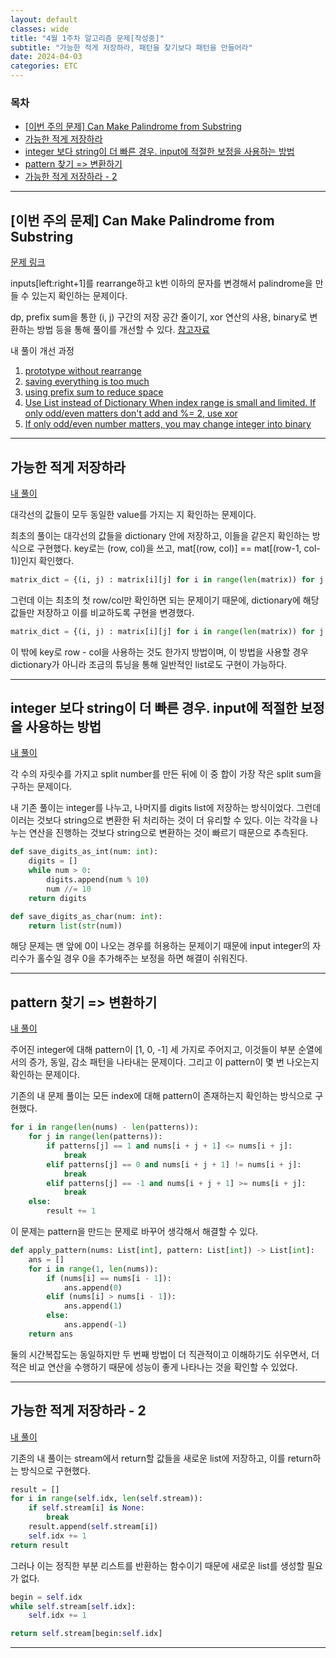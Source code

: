 ```yaml
---
layout: default
classes: wide
title: "4월 1주차 알고리즘 문제[작성중]"
subtitle: "가능한 적게 저장하라, 패턴을 찾기보다 패턴을 만들어라"
date: 2024-04-03
categories: ETC
---
```


### 목차

- [\[이번 주의 문제\] Can Make Palindrome from Substring](#이번-주의-문제-can-make-palindrome-from-substring)
- [가능한 적게 저장하라](#가능한-적게-저장하라)
- [integer 보다 string이 더 빠른 경우. input에 적절한 보정을 사용하는 방법](#integer-보다-string이-더-빠른-경우-input에-적절한-보정을-사용하는-방법)
- [pattern 찾기 =\> 변환하기](#pattern-찾기--변환하기)
- [가능한 적게 저장하라 - 2](#가능한-적게-저장하라---2)

---

## [이번 주의 문제] Can Make Palindrome from Substring

[문제 링크](https://leetcode.com/problems/can-make-palindrome-from-substring/description/)

inputs[left:right+1]를 rearrange하고 k번 이하의 문자를 변경해서 palindrome을 만들 수 있는지 확인하는 문제이다.

dp, prefix sum을 통한 (i, j) 구간의 저장 공간 줄이기, xor 연산의 사용, binary로 변환하는 방법 등을 통해 풀이를 개선할 수 있다. [참고자료](https://leetcode.com/problems/can-make-palindrome-from-substring/solutions/371999/python-100-runtime-and-memory/)

내 풀이 개선 과정

1. [prototype without rearrange](https://github.com/kaestro/algorithms_v3/commit/4e0178afb27014628516dc2a47c0c557b9969d19)
2. [saving everything is too much](https://github.com/kaestro/algorithms_v3/commit/3e5f988d9bf8e79222c52e4d2f4bb22d6034436c)
3. [using prefix sum to reduce space](https://github.com/kaestro/algorithms_v3/commit/78b0945d61b74012b3f331c2829354404e73424e)
4. [Use List instead of Dictionary When index range is small and limited. If only odd/even matters don't add and %= 2, use xor](https://github.com/kaestro/algorithms_v3/commit/f8bd0f94ea3eee84ddf7df8df5130967efc02ea5)
5. [If only odd/even number matters, you may change integer into binary](https://github.com/kaestro/algorithms_v3/commit/d3a4fbeb4c0c86ada9266748c5b848a7b8b0782f)

---

## 가능한 적게 저장하라

[내 풀이](https://github.com/kaestro/algorithms_v3/commit/6208041d46052adfabceeb6c1b34685d68896482)

대각선의 값들이 모두 동일한 value를 가지는 지 확인하는 문제이다.

최초의 풀이는 대각선의 값들을 dictionary 안에 저장하고, 이들을 같은지 확인하는 방식으로 구현했다. key로는 (row, col)을 쓰고, mat[(row, col)] == mat[(row-1, col-1)]인지 확인했다.

```python
matrix_dict = {(i, j) : matrix[i][j] for i in range(len(matrix)) for j in range(len(matrix[0]))}
```

그런데 이는 최초의 첫 row/col만 확인하면 되는 문제이기 때문에, dictionary에 해당 값들만 저장하고 이를 비교하도록 구현을 변경했다.

```python
matrix_dict = {(i, j) : matrix[i][j] for i in range(len(matrix)) for j in range(len(matrix[0])) if i == 0 or j == 0}
```

이 밖에 key로 row - col을 사용하는 것도 한가지 방법이며, 이 방법을 사용할 경우 dictionary가 아니라 조금의 튜닝을 통해 일반적인 list로도 구현이 가능하다.

---

## integer 보다 string이 더 빠른 경우. input에 적절한 보정을 사용하는 방법

[내 풀이](https://github.com/kaestro/algorithms_v3/commit/825c371389d1f69d10666d23fc8f38bbf650c2b3)

각 수의 자릿수를 가지고 split number를 만든 뒤에 이 중 합이 가장 작은 split sum을 구하는 문제이다.

내 기존 풀이는 integer를 나누고, 나머지를 digits list에 저장하는 방식이었다. 그런데 이러는 것보다 string으로 변환한 뒤 처리하는 것이 더 유리할 수 있다. 이는 각각을 나누는 연산을 진행하는 것보다 string으로 변환하는 것이 빠르기 때문으로 추측된다.

```python
def save_digits_as_int(num: int):
    digits = []
    while num > 0:
        digits.append(num % 10)
        num //= 10
    return digits
```

```python
def save_digits_as_char(num: int):
    return list(str(num))
```

해당 문제는 맨 앞에 0이 나오는 경우를 허용하는 문제이기 때문에 input integer의 자리수가 홀수일 경우 0을 추가해주는 보정을 하면 해결이 쉬워진다.

---

## pattern 찾기 => 변환하기

[내 풀이](https://github.com/kaestro/algorithms_v3/commit/c0515d3bf3ab61a79de9f97679ffe965902ea9bb)

주어진 integer에 대해 pattern이 [1, 0, -1] 세 가지로 주어지고, 이것들이 부분 순열에서의 증가, 동일, 감소 패턴을 나타내는 문제이다. 그리고 이 pattern이 몇 번 나오는지 확인하는 문제이다.

기존의 내 문제 풀이는 모든 index에 대해 pattern이 존재하는지 확인하는 방식으로 구현했다.

```python
for i in range(len(nums) - len(patterns)):
    for j in range(len(patterns)):
        if patterns[j] == 1 and nums[i + j + 1] <= nums[i + j]:
            break
        elif patterns[j] == 0 and nums[i + j + 1] != nums[i + j]:
            break
        elif patterns[j] == -1 and nums[i + j + 1] >= nums[i + j]:
            break
    else:
        result += 1
```

이 문제는 pattern을 만드는 문제로 바꾸어 생각해서 해결할 수 있다.

```python
def apply_pattern(nums: List[int], pattern: List[int]) -> List[int]:
    ans = []
    for i in range(1, len(nums)):
        if (nums[i] == nums[i - 1]):
            ans.append(0)
        elif (nums[i] > nums[i - 1]):
            ans.append(1)
        else:
            ans.append(-1)
    return ans
```

둘의 시간복잡도는 동일하지만 두 번째 방법이 더 직관적이고 이해하기도 쉬우면서, 더 적은 비교 연산을 수행하기 때문에 성능이 좋게 나타나는 것을 확인할 수 있었다.

---

## 가능한 적게 저장하라 - 2

[내 풀이](https://github.com/kaestro/algorithms_v3/commit/f38f736837c54887b8a31bbb59a0806a8b7f2c7b)

기존의 내 풀이는 stream에서 return할 값들을 새로운 list에 저장하고, 이를 return하는 방식으로 구현했다.

```python
result = []
for i in range(self.idx, len(self.stream)):
    if self.stream[i] is None:
        break
    result.append(self.stream[i])
    self.idx += 1
return result
```

그러나 이는 정직한 부분 리스트를 반환하는 함수이기 때문에 새로운 list를 생성할 필요가 없다.

```python
begin = self.idx
while self.stream[self.idx]:
    self.idx += 1

return self.stream[begin:self.idx]
```

---
